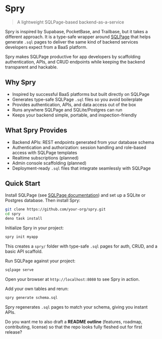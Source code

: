 # Spry

> A lightweight SQLPage-based backend-as-a-service

Spry is inspired by Supabase, PocketBase, and Trailbase, but it takes a different approach. It is a type-safe wrapper around [SQLPage](https://sql.ophir.dev) that helps generate `.sql` pages to deliver the same kind of backend services developers expect from a BaaS platform.

Spry makes SQLPage productive for app developers by scaffolding authentication, APIs, and CRUD endpoints while keeping the backend transparent and hackable.

## Why Spry

* Inspired by successful BaaS platforms but built directly on SQLPage
* Generates type-safe SQLPage `.sql` files so you avoid boilerplate
* Provides authentication, APIs, and data access out of the box
* Runs anywhere SQLPage and SQLite/Postgres can run
* Keeps your backend simple, portable, and inspection-friendly

## What Spry Provides

* Backend APIs: REST endpoints generated from your database schema
* Authentication and authorization: session handling and role-based access with SQLPage templates
* Realtime subscriptions (planned)
* Admin console scaffolding (planned)
* Deployment-ready `.sql` files that integrate seamlessly with SQLPage

## Quick Start

Install SQLPage (see [SQLPage documentation](https://sql.ophir.dev/install/)) and set up a SQLite or Postgres database. Then install Spry:

```bash
git clone https://github.com/your-org/spry.git
cd spry
deno task install
```

Initialize Spry in your project:

```bash
spry init myapp
```

This creates a `spry/` folder with type-safe `.sql` pages for auth, CRUD, and a basic API scaffold.

Run SQLPage against your project:

```bash
sqlpage serve
```

Open your browser at `http://localhost:8080` to see Spry in action.

Add your own tables and rerun:

```bash
spry generate schema.sql
```

Spry regenerates `.sql` pages to match your schema, giving you instant APIs.

Do you want me to also draft a **README outline** (features, roadmap, contributing, license) so that the repo looks fully fleshed out for first release?
